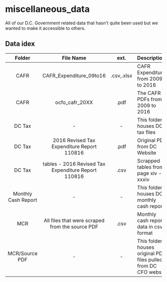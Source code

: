 # miscellaneous_data
All of our D.C. Government related data that hasn't quite been used but we wanted to make it accessible to others.

## Data idex
|Folder|                     File Name                     |ext.|            Descriptions             |
|:----:|:-------------------------------------------------:|:--:|:------------------------------------|
|CAFR|CAFR_Expenditure_09to16                              |.csv,.xlsx|CAFR Expenditure from 2009 to 2016|
|CAFR|ocfo_cafr_20XX                                       |.pdf|The CAFR PDFs from 2009 to 2016|
|DC Tax|                         -                         |  - |This folder houses DC tax files  |
|DC Tax|2016 Revised Tax Expenditure Report 110816         |.pdf|Original PDF from DC Website         |
|DC Tax|tables - 2016 Revised Tax Expenditure Report 110816|.csv|Scrapped tables from page xiv - xxxiv|
|Monthly Cash Report|                         -            |  - |This folder houses DC monthly cash report |
|MCR|All files that were scraped from the source PDF       |.csv|Monthly cash report data in csv format      |
|MCR/Source PDF| -                                         | -  |This folder houses original PDF files pulled from DC CFO website|
